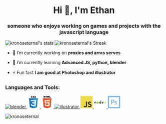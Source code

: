 <h1 align="center">Hi 👋, I'm Ethan</h1>
<h3 align="center">someone who enjoys working on games and projects with the javascript language</h3>

![kronoseternal's stats](https://github-readme-stats.vercel.app/api?username=kronoseternal&theme=tokyonight&show_icons=true&hide_border=true&count_private=true)
![kronoseternal's Streak](https://github-readme-streak-stats.herokuapp.com/?user=kronoseternal&theme=tokyonight&hide_border=true)

- 🔭 I’m currently working on **proxies and arras serves**

- 🌱 I’m currently learning **Advanced JS, python, blender**

- ⚡ Fun fact **I am good at Photoshop and illustrator**

<h3 align="left">Languages and Tools:</h3>
<p align="left"> <a href="https://www.blender.org/" target="_blank" rel="noreferrer"> <img src="https://download.blender.org/branding/community/blender_community_badge_white.svg" alt="blender" width="40" height="40"/> </a> <a href="https://www.w3schools.com/css/" target="_blank" rel="noreferrer"> <img src="https://raw.githubusercontent.com/devicons/devicon/master/icons/css3/css3-original-wordmark.svg" alt="css3" width="40" height="40"/> </a> <a href="https://www.w3.org/html/" target="_blank" rel="noreferrer"> <img src="https://raw.githubusercontent.com/devicons/devicon/master/icons/html5/html5-original-wordmark.svg" alt="html5" width="40" height="40"/> </a> <a href="https://www.adobe.com/in/products/illustrator.html" target="_blank" rel="noreferrer"> <img src="https://www.vectorlogo.zone/logos/adobe_illustrator/adobe_illustrator-icon.svg" alt="illustrator" width="40" height="40"/> </a> <a href="https://developer.mozilla.org/en-US/docs/Web/JavaScript" target="_blank" rel="noreferrer"> <img src="https://raw.githubusercontent.com/devicons/devicon/master/icons/javascript/javascript-original.svg" alt="javascript" width="40" height="40"/> </a> <a href="https://nodejs.org" target="_blank" rel="noreferrer"> <img src="https://raw.githubusercontent.com/devicons/devicon/master/icons/nodejs/nodejs-original-wordmark.svg" alt="nodejs" width="40" height="40"/> </a> <a href="https://www.photoshop.com/en" target="_blank" rel="noreferrer"> <img src="https://raw.githubusercontent.com/devicons/devicon/master/icons/photoshop/photoshop-line.svg" alt="photoshop" width="40" height="40"/> </a> </p>

<p align="left"> <img src="https://komarev.com/ghpvc/?username=kronoseternal&label=Profile%20views&color=0e75b6&style=flat" alt="kronoseternal" /> </p>
